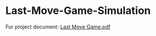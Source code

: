 # Last-Move-Game-Simulation
For project document: 
[Last Move Game.pdf](https://github.com/user-attachments/files/17544597/Last.Move.Game.pdf)


